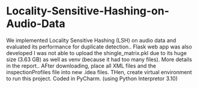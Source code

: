 # Locality-Sensitive-Hashing-on-Audio-Data
We implemented Locality Sensitive Hashing (LSH) on audio data and evaluated its performance for duplicate detection.. Flask web app was also developed
I was not able to upload the shingle_matrix.pkl due to its huge size (3.63 GB) as well as venv (because it had too many files).
More details in the report..
AFter downloading, place all XML files and the inspectionProfiles file into new .idea files. THen, create virtual environment to run this project.
Coded in PyCharm. (using Python Interpretor 3.10)

